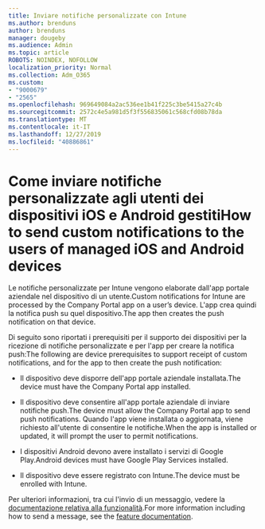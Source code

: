 ```yaml
---
title: Inviare notifiche personalizzate con Intune
ms.author: brenduns
author: brenduns
manager: dougeby
ms.audience: Admin
ms.topic: article
ROBOTS: NOINDEX, NOFOLLOW
localization_priority: Normal
ms.collection: Adm_O365
ms.custom:
- "9000679"
- "2565"
ms.openlocfilehash: 969649084a2ac536ee1b41f225c3be5415a27c4b
ms.sourcegitcommit: 2572c4e5a981d5f3f556835061c568cfd08b78da
ms.translationtype: MT
ms.contentlocale: it-IT
ms.lasthandoff: 12/27/2019
ms.locfileid: "40886861"
---
```

# <a name="how-to-send-custom-notifications-to-the-users-of-managed-ios-and-android-devices"></a><span data-ttu-id="ae053-102">Come inviare notifiche personalizzate agli utenti dei dispositivi iOS e Android gestiti</span><span class="sxs-lookup"><span data-stu-id="ae053-102">How to send custom notifications to the users of managed iOS and Android devices</span></span>

<span data-ttu-id="ae053-103">Le notifiche personalizzate per Intune vengono elaborate dall'app portale aziendale nel dispositivo di un utente.</span><span class="sxs-lookup"><span data-stu-id="ae053-103">Custom notifications for Intune are processed by the Company Portal app on a user’s device.</span></span> <span data-ttu-id="ae053-104">L'app crea quindi la notifica push su quel dispositivo.</span><span class="sxs-lookup"><span data-stu-id="ae053-104">The app then creates the push notification on that device.</span></span>

<span data-ttu-id="ae053-105">Di seguito sono riportati i prerequisiti per il supporto dei dispositivi per la ricezione di notifiche personalizzate e per l'app per creare la notifica push:</span><span class="sxs-lookup"><span data-stu-id="ae053-105">The following are device prerequisites to support receipt of custom notifications, and for the app to then create the push notification:</span></span>

- <span data-ttu-id="ae053-106">Il dispositivo deve disporre dell'app portale aziendale installata.</span><span class="sxs-lookup"><span data-stu-id="ae053-106">The device must have the Company Portal app installed.</span></span>  

- <span data-ttu-id="ae053-107">Il dispositivo deve consentire all'app portale aziendale di inviare notifiche push.</span><span class="sxs-lookup"><span data-stu-id="ae053-107">The device must allow the Company Portal app to send push notifications.</span></span> <span data-ttu-id="ae053-108">Quando l'app viene installata o aggiornata, viene richiesto all'utente di consentire le notifiche.</span><span class="sxs-lookup"><span data-stu-id="ae053-108">When the app is installed or updated, it will prompt the user to permit notifications.</span></span>

- <span data-ttu-id="ae053-109">I dispositivi Android devono avere installato i servizi di Google Play.</span><span class="sxs-lookup"><span data-stu-id="ae053-109">Android devices must have Google Play Services installed.</span></span>

- <span data-ttu-id="ae053-110">Il dispositivo deve essere registrato con Intune.</span><span class="sxs-lookup"><span data-stu-id="ae053-110">The device must be enrolled with Intune.</span></span>

<span data-ttu-id="ae053-111">Per ulteriori informazioni, tra cui l'invio di un messaggio, vedere la [documentazione relativa alla funzionalità](https://docs.microsoft.com/intune/custom-notifications).</span><span class="sxs-lookup"><span data-stu-id="ae053-111">For more information including how to send a message, see the [feature documentation](https://docs.microsoft.com/intune/custom-notifications).</span></span>
